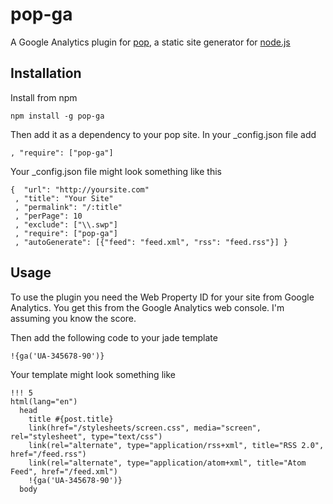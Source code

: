 # pop-ga

A Google Analytics plugin for [pop][1], a static site generator for [node.js][2]

## Installation

Install from npm

    npm install -g pop-ga

Then add it as a dependency to your pop site. In your \_config.json file add 

    , "require": ["pop-ga"]

Your \_config.json file might look something like this

    {  "url": "http://yoursite.com"
     , "title": "Your Site"
     , "permalink": "/:title"
     , "perPage": 10
     , "exclude": ["\\.swp"]
     , "require": ["pop-ga"]
     , "autoGenerate": [{"feed": "feed.xml", "rss": "feed.rss"}] }

## Usage

To use the plugin you need the Web Property ID for your site from Google Analytics. You get this from the Google Analytics web console. I'm assuming you know the score. 

Then add the following code to your jade template
    
    !{ga('UA-345678-90')}

Your template might look something like

    !!! 5
    html(lang="en")
      head
        title #{post.title}
        link(href="/stylesheets/screen.css", media="screen", rel="stylesheet", type="text/css")
        link(rel="alternate", type="application/rss+xml", title="RSS 2.0", href="/feed.rss")
        link(rel="alternate", type="application/atom+xml", title="Atom Feed", href="/feed.xml")
        !{ga('UA-345678-90')}
      body

[1]: http://popjs.com
[2]: http://nodejs.org
